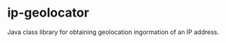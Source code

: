 ip-geolocator
============

Java class library for obtaining geolocation ingormation of an IP address.
